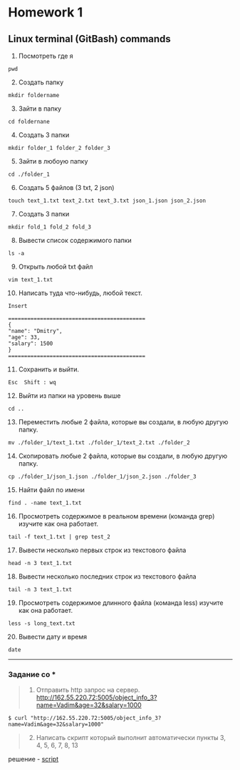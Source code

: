 # Homework 1
## Linux terminal (GitBash) commands

1) Посмотреть где я 
 
`pwd`

2) Создать папку 

`mkdir foldername`

3) Зайти в папку 

`cd foldernane`

4) Создать 3 папки 

`mkdir folder_1 folder_2 folder_3`

5) Зайти в любоую папку 

`cd ./folder_1`

6) Создать 5 файлов (3 txt, 2 json) 

`touch text_1.txt text_2.txt text_3.txt json_1.json json_2.json` 

7) Создать 3 папки 

`mkdir fold_1 fold_2 fold_3` 

8) Вывести список содержимого папки 
 
  `ls -a`
  
9) Открыть любой txt файл  

 `vim text_1.txt`

10) Написать туда что-нибудь, любой текст.

`Insert`
```
===========================================
{
"name": "Dmitry",
"age": 33,
"salary": 1500
}
===========================================
```
11) Сохранить и выйти. 

`Esc 
Shift : wq`

12) Выйти из папки на уровень выше 

`cd ..`

13) Переместить любые 2 файла, которые вы создали, в любую другую папку.

`mv ./folder_1/text_1.txt ./folder_1/text_2.txt ./folder_2`

14) Скопировать любые 2 файла, которые вы создали, в любую другую папку.

`cp ./folder_1/json_1.json ./folder_1/json_2.json ./folder_3`

15) Найти файл по имени

`find . -name text_1.txt` 

16) Просмотреть содержимое в реальном времени (команда grep) изучите как она работает.

`tail -f text_1.txt | grep test_2`

17) Вывести несколько первых строк из текстового файла 

`head -n 3 text_1.txt`

18) Вывести несколько последних строк из текстового файла

`tail -n 3 text_1.txt`

19) Просмотреть содержимое длинного файла (команда less) изучите как она работает.

`less -s long_text.txt`

20) Вывести дату и время 

`date`

____
### __Задание со *__
> 1) Отправить http запрос на сервер.
> http://162.55.220.72:5005/object_info_3?name=Vadim&age=32&salary=1000

```$ curl "http://162.55.220.72:5005/object_info_3?name=Vadim&age=32&salary=1000"```

> 2) Написать скрипт который выполнит автоматически пункты 3, 4, 5, 6, 7, 8, 13
> 
решение - [script](https://github.com/Dmitry-bond/bash_commands/blob/main/script_hw_1.sh) 


